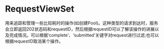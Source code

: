 # RequestViewSet

用来追踪和管理一些比较耗时的操作\(如创建Pool\)。这种类型的请求到达时，服务会立即返回202状态码和requestID，然后根据requestID可以了解该操作的进展以及完成情况。可以根据‘complete’、‘submitted’关键字对request进行过滤;也可以根据requestID取消某个操作。



